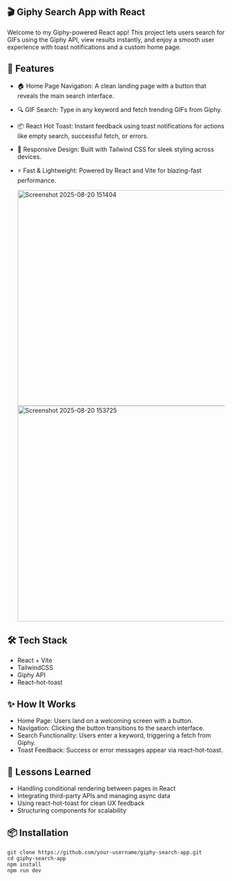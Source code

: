 ## 🎬 Giphy Search App with React
Welcome to my Giphy-powered React app! This project lets users search for GIFs using the Giphy API, view results instantly, and enjoy a smooth user experience with toast notifications and a custom home page.
## 🚀 Features
- 🏠 Home Page Navigation: A clean landing page with a button that reveals the main search interface.
- 🔍 GIF Search: Type in any keyword and fetch trending GIFs from Giphy.
- 📦 React Hot Toast: Instant feedback using toast notifications for actions like empty search, successful fetch, or errors.
- 🎨 Responsive Design: Built with Tailwind CSS for sleek styling across devices.
- ⚡ Fast & Lightweight: Powered by React and Vite for blazing-fast performance.


    <img width="500" height="500" alt="Screenshot 2025-08-20 151404"      src="https://github.com/user-attachments/assets/f9942109-2882-4f93-b71f-2724fcf8f920" />

    <img width="500" height="500" alt="Screenshot 2025-08-20 153725" src="https://github.com/user-attachments/assets/bfd9d364-598a-41a4-800b-f8f1f7f9701d" />


## 🛠️ Tech Stack

- React + Vite
- TailwindCSS
- Giphy API
- React-hot-toast

## ✨ How It Works
- Home Page: Users land on a welcoming screen with a button.
- Navigation: Clicking the button transitions to the search interface.
- Search Functionality: Users enter a keyword, triggering a fetch from Giphy.
- Toast Feedback: Success or error messages appear via react-hot-toast.

## 🧠 Lessons Learned
- Handling conditional rendering between pages in React
- Integrating third-party APIs and managing async data
- Using react-hot-toast for clean UX feedback
- Structuring components for scalability

## 📦 Installation
    git clone https://github.com/your-username/giphy-search-app.git
    cd giphy-search-app
    npm install
    npm run dev











